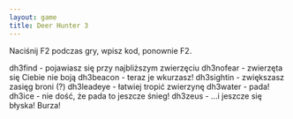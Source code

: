 ```yaml
---
layout: game
title: Deer Hunter 3
---
```


Naciśnij F2 podczas gry, wpisz kod, ponownie F2.

dh3find 		- pojawiasz się przy najbliższym zwierzęciu
dh3nofear 	- zwierzęta się Ciebie nie boją
dh3beacon 	- teraz je wkurzasz!
dh3sightin 	- zwiększasz zasięg broni (?)
dh3leadeye 	- łatwiej tropić zwierzynę
dh3water 	- pada!
dh3ice 		- nie dość, że pada to jeszcze śnieg!
dh3zeus		- ...i jeszcze się błyska! Burza!
